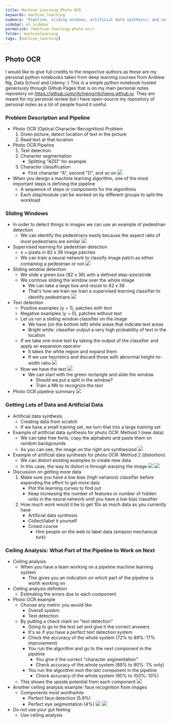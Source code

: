 ```yaml
---
title: Machine Learning Photo OCR
keywords: machine_learning
summary: "Pipeline, sliding windows, artificial data synthesis, and ceiling analysis."
sidebar: ml_sidebar
permalink: /machine-learning-photo-ocr/
folder: machinelearning
tags: [machine_learning]
---
```


## Photo OCR
I would like to give full credits to the respective authors as these are my personal python notebooks taken from deep learning courses from Andrew Ng, Data School and Udemy :) This is a simple python notebook hosted generously through Github Pages that is on my main personal notes repository on https://github.com/ritchieng/ritchieng.github.io. They are meant for my personal review but I have open-source my repository of personal notes as a lot of people found it useful.

### Problem Description and Pipeline
- Photo OCR (Optical Character Recognition) Problem
    1. Given picture, detect location of text in the picture
    2. Read text at that location
- Photo OCR Pipeline
    1. Text detection
    2. Character segmentation
        - Splitting "ADD" for example
    3. Character classification
        - First character "A", second "D", and so on
    ![](https://raw.githubusercontent.com/ritchieng/machine-learning-stanford/master/w11_application_example_ocr/photoocr.png)
- When you design a machine learning algorithm, one of the most important steps is defining the pipeline    
    - A sequence of steps or components for the algorithms
    - Each step/module can be worked on by different groups to split the workload
    
### Sliding Windows
- In order to detect things in images we can use an example of pedestrian detection
    - We can identify the pedestrians easily because the aspect ratio of most pedestrians are similar
    ![](https://raw.githubusercontent.com/ritchieng/machine-learning-stanford/master/w11_application_example_ocr/photoocr1.png)
- Supervised learning for pedestrian detection
    - x = pixels in 82 x 36 image patches
    - We can train a neural network to classify image patch as either containing a pedestrian or not
    ![](https://raw.githubusercontent.com/ritchieng/machine-learning-stanford/master/w11_application_example_ocr/photoocr2.png)
- Sliding window detection
    - We slide a green box (82 x 36) with a defined step-size/stride
    - We continue sliding the window over the whole image
        - We can take a large box and resize to 82 x 36
        - That's how we train we train a supervised learning classifier to identify pedestrians
        ![](https://raw.githubusercontent.com/ritchieng/machine-learning-stanford/master/w11_application_example_ocr/photoocr3.png)
- Text detection
    - Positive examples (y = 1), patches with text
    - Negative examples (y = 0), patches without text
    - Let us run a sliding window classifier on the image
        - We have (on the bottom left) white areas that indicate text areas 
        - Bright white: classifier output a very high probability of text in the location
    - If we take one more text by taking the output of the classifier and apply an expansion operator
        - It takes the white region and expand them
        - If we use heuristics and discard those with abnormal height-to-width ratio
        ![](https://raw.githubusercontent.com/ritchieng/machine-learning-stanford/master/w11_application_example_ocr/photoocr4.png)
    - Now we have the text
        ![](https://raw.githubusercontent.com/ritchieng/machine-learning-stanford/master/w11_application_example_ocr/photoocr5.png)
        - We can start with the green rectangle and slide the window
            - Should we put a split in the window? 
            - Train a NN to recognize the text
- Photo OCR pipeline summary
![](https://raw.githubusercontent.com/ritchieng/machine-learning-stanford/master/w11_application_example_ocr/photoocr6.png)

### Getting Lots of Data and Artificial Data
- Artificial data synthesis
    - Creating data from scratch
    - If we have a small training set, we turn that into a large training set
- Example of artificial data synthesis for photo OCR: Method 1 (new data)
    - We can take free fonts, copy the alphabets and paste them on random backgrounds
    - As you can see, the image on the right are synthesized
    ![](https://raw.githubusercontent.com/ritchieng/machine-learning-stanford/master/w11_application_example_ocr/photoocr7.png)
- Example of artificial data synthesis for photo OCR: Method 2 (distortion)
    - We can distort existing examples to create new data
    - In this case, the way to distort is through warping the image
    ![](https://raw.githubusercontent.com/ritchieng/machine-learning-stanford/master/w11_application_example_ocr/photoocr8.png)
    ![](https://raw.githubusercontent.com/ritchieng/machine-learning-stanford/master/w11_application_example_ocr/photoocr9.png)
- Discussion on getting more data
    1. Make sure you have a low bias (high variance) classifier before expending the effort to get more data
        - Plot the learning curves to find out
        - Keep increasing the number of features or number of hidden units in the neural network until you have a low bias classifier
    2. How much work would it be to get 10x as much data as you currently have
        - Artificial data synthesis
        - Collect/label it yourself
        - Crowd course 
            - Hire people on the web to label data (amazon mechanical turk)
            
### Ceiling Analysis: What Part of the Pipeline to Work on Next
- Ceiling analysis
    - When you have a team working on a pipeline machine learning system
        - This gives you an indication on which part of the pipeline is worth working on
- Ceiling analysis definition
    - Estimating the errors due to each component
- Photo OCR example
    - Choose any metric you would like
        - Overall system
        - Text detection
    - By putting a check mark on "text detection"
        - Going to go to the test set and give it the correct answers
        - It's as if you have a perfect text detection system
        - Check the accuracy of the whole system (72% to 89%: 17% improvement)
        - You run the algorithm and go to the next component in the pipeline
            - You give it the correct "character segmentation"
            - Check accuracy of the whole system (89% to 90%: 1% only)
        - You run the algorithm mon the last component in the pipeline
            - Check accuracy of the whole system (90% to 100%: 10%)
    - This shows the upside potential from each component 
![](https://raw.githubusercontent.com/ritchieng/machine-learning-stanford/master/w11_application_example_ocr/photoocr10.png)
- Another ceiling analysis example: face recognition from images
    - Components most worthwhile
        - Perfect face detection (5.9%)
        - Perfect eye segmentation (4%)
![](https://raw.githubusercontent.com/ritchieng/machine-learning-stanford/master/w11_application_example_ocr/photoocr11.png)
![](https://raw.githubusercontent.com/ritchieng/machine-learning-stanford/master/w11_application_example_ocr/photoocr12.png)
- Do not use your gut feeling
    - Use ceiling analysis

